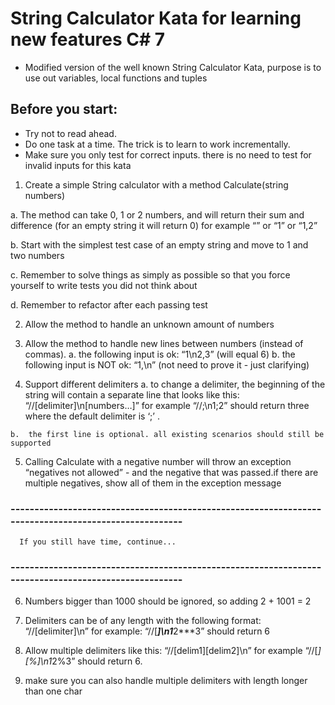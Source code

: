 
# String Calculator Kata for learning new features C# 7
* Modified version of the well known String Calculator Kata, purpose is to use out variables, local functions and tuples 

 ## Before you start:
 * Try not to read ahead.
 * Do one task at a time. The trick is to learn to work incrementally.
 * Make sure you only test for correct inputs. there is no need to test for invalid inputs for this kata 
 
 1.  Create a simple String calculator with a method Calculate(string numbers)
 
   a.  The method can take 0, 1 or 2 numbers, and will return their sum and difference 
       (for an empty string it will return 0) for example “” or “1” or “1,2”    
   
   b.  Start with the simplest test case of an empty string and move to 1 and two numbers    
   
   c.  Remember to solve things as simply as possible so that you force yourself to write tests you did not think about    
   
   d.  Remember to refactor after each passing test
 
 2.  Allow the method to handle an unknown amount of numbers
 
 3.  Allow the method to handle new lines between numbers (instead of commas).
    a.  the following input is ok:  “1\n2,3”  (will equal 6)
    b.  the following input is NOT ok:  “1,\n” (not need to prove it - just clarifying)
 
 4.  Support different delimiters
    a.  to change a delimiter, the beginning of the string will contain a separate line that looks like this:   
        “//[delimiter]\n[numbers…]” for example “//;\n1;2” should return three where the default delimiter is ‘;’ .
        
    b.  the first line is optional. all existing scenarios should still be supported
 
 5.  Calling Calculate with a negative number will throw an exception “negatives not allowed” - 
     and the negative that was passed.if there are multiple negatives, show all of them in the exception message
 
  
 ### -----------------------------------------------------------------------------------------------------
      If you still have time, continue...
 ### -----------------------------------------------------------------------------------------------------
 
 6.  Numbers bigger than 1000 should be ignored, so adding 2 + 1001  = 2
 
 7.  Delimiters can be of any length with the following format:  “//[delimiter]\n” for example: “//[***]\n1***2***3” should return 6
 
 8.  Allow multiple delimiters like this:  “//[delim1][delim2]\n” for example “//[*][%]\n1*2%3” should return 6.
 
 9.  make sure you can also handle multiple delimiters with length longer than one char
 

